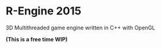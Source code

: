 # R-Engine 2015
3D Multithreaded game engine written in C++ with OpenGL

**(This is a free time WIP)**
